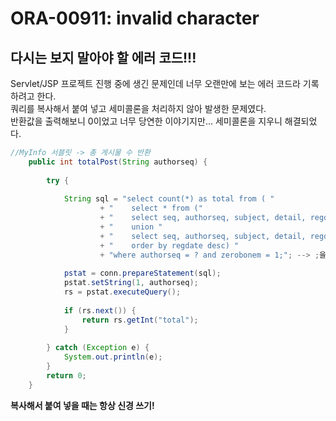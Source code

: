 # ORA-00911: invalid character

## **다시는 보지 말아야 할 에러 코드!!!**
Servlet/JSP 프로젝트 진행 중에 생긴 문제인데 너무 오랜만에 보는 에러 코드라 기록하려고 한다.<br>
쿼리를 복사해서 붙여 넣고 세미콜론을 처리하지 않아 발생한 문제였다.<br>
반환값을 출력해보니 0이었고 너무 당연한 이야기지만... 세미콜론을 지우니 해결되었다. <br>
```java
//MyInfo 서블릿 -> 총 게시물 수 반환
	public int totalPost(String authorseq) {
		
		try {
			
			String sql = "select count(*) as total from ( "
					+ "    select * from ("
					+ "    select seq, authorseq, subject, detail, regdate, readcount, gap, zerobonem, '자유게시판' as which from vwFree"
					+ "    union "
					+ "    select seq, authorseq, subject, detail, regdate, readcount, gap, zerobonem, '문의게시판' as which from vwInquiry)"
					+ "    order by regdate desc) "
					+ "where authorseq = ? and zerobonem = 1;"; --> ;을 지워야 한다.
			
			pstat = conn.prepareStatement(sql);
			pstat.setString(1, authorseq);
			rs = pstat.executeQuery();
			
			if (rs.next()) {
				return rs.getInt("total");
			}
			
		} catch (Exception e) {
			System.out.println(e);
		}
		return 0;
	}
```
**복사해서 붙여 넣을 때는 항상 신경 쓰기!**

